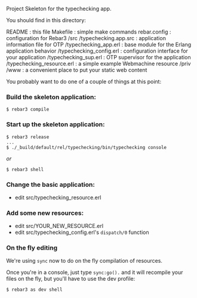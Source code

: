 Project Skeleton for the typechecking app.

You should find in this directory:

README : this file
Makefile : simple make commands
rebar.config : configuration for Rebar3
/src
  /typechecking.app.src : application information file for OTP
  /typechecking_app.erl : base module for the Erlang application behavior
  /typechecking_config.erl : configuration interface for your application
  /typechecking_sup.erl : OTP supervisor for the application
  /typechecking_resource.erl : a simple example Webmachine resource
/priv
  /www : a convenient place to put your static web content

You probably want to do one of a couple of things at this point:

### Build the skeleton application:

```
$ rebar3 compile
```

### Start up the skeleton application:
```
$ rebar3 release
...
$ ./_build/default/rel/typechecking/bin/typechecking console
```

*or*

```
$ rebar3 shell
```

### Change the basic application:
* edit src/typechecking_resource.erl

### Add some new resources:
* edit src/YOUR_NEW_RESOURCE.erl
* edit src/typechecking_config.erl's `dispatch/0` function

### On the fly editing

We're using `sync` now to do on the fly compilation of resources.

Once you're in a console, just type `sync:go().` and it will recompile
your files on the fly, but you'll have to use the dev profile:

```
$ rebar3 as dev shell
```



